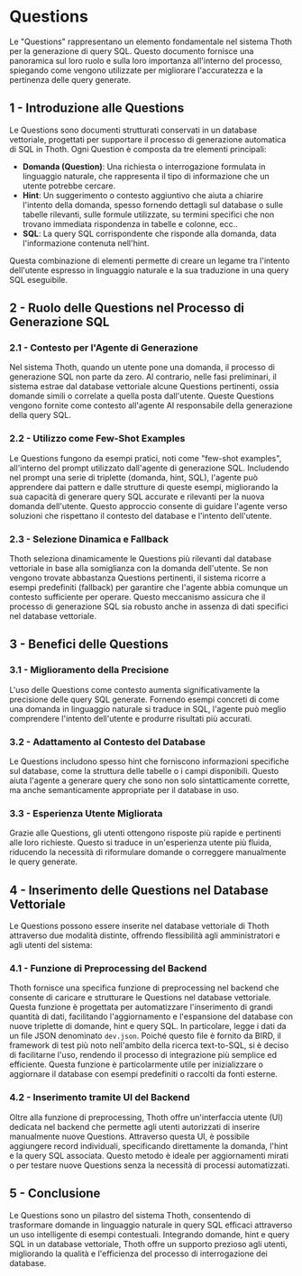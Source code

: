 # Questions

Le "Questions" rappresentano un elemento fondamentale nel sistema Thoth per la generazione di query SQL. Questo documento fornisce una panoramica sul loro ruolo e sulla loro importanza all'interno del processo, spiegando come vengono utilizzate per migliorare l'accuratezza e la pertinenza delle query generate.

## 1 - Introduzione alle Questions

Le Questions sono documenti strutturati conservati in un database vettoriale, progettati per supportare il processo di generazione automatica di SQL in Thoth. Ogni Question è composta da tre elementi principali:

- **Domanda (Question)**: Una richiesta o interrogazione formulata in linguaggio naturale, che rappresenta il tipo di informazione che un utente potrebbe cercare.
- **Hint**: Un suggerimento o contesto aggiuntivo che aiuta a chiarire l'intento della domanda, spesso fornendo dettagli sul database o sulle tabelle rilevanti, sulle formule utilizzate, su termini specifici che non trovano immediata rispondenza in tabelle e colonne, ecc..
- **SQL**: La query SQL corrispondente che risponde alla domanda, data l'informazione contenuta nell'hint.

Questa combinazione di elementi permette di creare un legame tra l'intento dell'utente espresso in linguaggio naturale e la sua traduzione in una query SQL eseguibile.

## 2 - Ruolo delle Questions nel Processo di Generazione SQL

### 2.1 - Contesto per l'Agente di Generazione
Nel sistema Thoth, quando un utente pone una domanda, il processo di generazione SQL non parte da zero. Al contrario, nelle fasi preliminari, il sistema estrae dal database vettoriale alcune Questions pertinenti, ossia domande simili o correlate a quella posta dall'utente. Queste Questions vengono fornite come contesto all'agente AI responsabile della generazione della query SQL.

### 2.2 - Utilizzo come Few-Shot Examples
Le Questions fungono da esempi pratici, noti come "few-shot examples", all'interno del prompt utilizzato dall'agente di generazione SQL. Includendo nel prompt una serie di triplette (domanda, hint, SQL), l'agente può apprendere dai pattern e dalle strutture di queste esempi, migliorando la sua capacità di generare query SQL accurate e rilevanti per la nuova domanda dell'utente. Questo approccio consente di guidare l'agente verso soluzioni che rispettano il contesto del database e l'intento dell'utente.

### 2.3 - Selezione Dinamica e Fallback
Thoth seleziona dinamicamente le Questions più rilevanti dal database vettoriale in base alla somiglianza con la domanda dell'utente. Se non vengono trovate abbastanza Questions pertinenti, il sistema ricorre a esempi predefiniti (fallback) per garantire che l'agente abbia comunque un contesto sufficiente per operare. Questo meccanismo assicura che il processo di generazione SQL sia robusto anche in assenza di dati specifici nel database vettoriale.

## 3 - Benefici delle Questions

### 3.1 - Miglioramento della Precisione
L'uso delle Questions come contesto aumenta significativamente la precisione delle query SQL generate. Fornendo esempi concreti di come una domanda in linguaggio naturale si traduce in SQL, l'agente può meglio comprendere l'intento dell'utente e produrre risultati più accurati.

### 3.2 - Adattamento al Contesto del Database
Le Questions includono spesso hint che forniscono informazioni specifiche sul database, come la struttura delle tabelle o i campi disponibili. Questo aiuta l'agente a generare query che sono non solo sintatticamente corrette, ma anche semanticamente appropriate per il database in uso.

### 3.3 - Esperienza Utente Migliorata
Grazie alle Questions, gli utenti ottengono risposte più rapide e pertinenti alle loro richieste. Questo si traduce in un'esperienza utente più fluida, riducendo la necessità di riformulare domande o correggere manualmente le query generate.

## 4 - Inserimento delle Questions nel Database Vettoriale

Le Questions possono essere inserite nel database vettoriale di Thoth attraverso due modalità distinte, offrendo flessibilità agli amministratori e agli utenti del sistema:

### 4.1 - Funzione di Preprocessing del Backend
Thoth fornisce una specifica funzione di preprocessing nel backend che consente di caricare e strutturare le Questions nel database vettoriale. Questa funzione è progettata per automatizzare l'inserimento di grandi quantità di dati, facilitando l'aggiornamento e l'espansione del database con nuove triplette di domande, hint e query SQL. In particolare, legge i dati da un file JSON denominato `dev.json`. Poiché questo file è fornito da BIRD, il framework di test più noto nell'ambito della ricerca text-to-SQL, si è deciso di facilitarne l'uso, rendendo il processo di integrazione più semplice ed efficiente. Questa funzione è particolarmente utile per inizializzare o aggiornare il database con esempi predefiniti o raccolti da fonti esterne.

### 4.2 - Inserimento tramite UI del Backend
Oltre alla funzione di preprocessing, Thoth offre un'interfaccia utente (UI) dedicata nel backend che permette agli utenti autorizzati di inserire manualmente nuove Questions. Attraverso questa UI, è possibile aggiungere record individuali, specificando direttamente la domanda, l'hint e la query SQL associata. Questo metodo è ideale per aggiornamenti mirati o per testare nuove Questions senza la necessità di processi automatizzati.

## 5 - Conclusione

Le Questions sono un pilastro del sistema Thoth, consentendo di trasformare domande in linguaggio naturale in query SQL efficaci attraverso un uso intelligente di esempi contestuali. Integrando domande, hint e query SQL in un database vettoriale, Thoth offre un supporto prezioso agli utenti, migliorando la qualità e l'efficienza del processo di interrogazione dei database.
